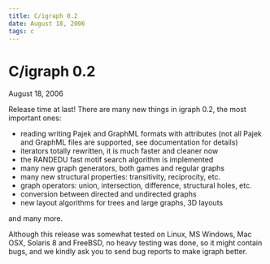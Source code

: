 ```yaml
---
title: C/igraph 0.2
date: August 18, 2006
tags: c
---
```


C/igraph 0.2
============

August 18, 2006

Release time at last! There are many new things in igraph 0.2, the
most important ones:

- reading writing Pajek and GraphML formats with attributes
  (not all Pajek and GraphML files are supported, see documentation
  for details)
- iterators totally rewritten, it is much faster and cleaner now
- the RANDEDU fast motif search algorithm is implemented
- many new graph generators, both games and regular graphs
- many new structural properties: transitivity, reciprocity, etc.
- graph operators: union, intersection, difference, structural holes, etc.
- conversion between directed and undirected graphs
- new layout algorithms for trees and large graphs, 3D layouts

and many more.

Although this release was somewhat tested on Linux, MS Windows, Mac
OSX, Solaris 8 and FreeBSD, no heavy testing was done, so it might
contain bugs, and we kindly ask you to send bug reports to make igraph
better.
